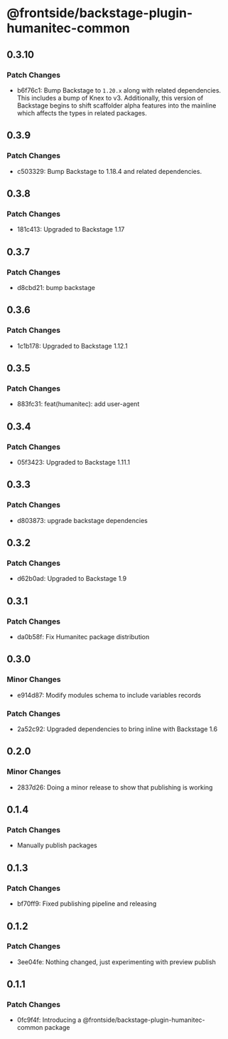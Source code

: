 # @frontside/backstage-plugin-humanitec-common

## 0.3.10

### Patch Changes

- b6f76c1: Bump Backstage to `1.20.x` along with related dependencies. This includes a bump of Knex to v3. Additionally, this version of Backstage begins to shift scaffolder alpha features into the mainline which affects the types in related packages.

## 0.3.9

### Patch Changes

- c503329: Bump Backstage to 1.18.4 and related dependencies.

## 0.3.8

### Patch Changes

- 181c413: Upgraded to Backstage 1.17

## 0.3.7

### Patch Changes

- d8cbd21: bump backstage

## 0.3.6

### Patch Changes

- 1c1b178: Upgraded to Backstage 1.12.1

## 0.3.5

### Patch Changes

- 883fc31: feat(humanitec): add user-agent

## 0.3.4

### Patch Changes

- 05f3423: Upgraded to Backstage 1.11.1

## 0.3.3

### Patch Changes

- d803873: upgrade backstage dependencies

## 0.3.2

### Patch Changes

- d62b0ad: Upgraded to Backstage 1.9

## 0.3.1

### Patch Changes

- da0b58f: Fix Humanitec package distribution

## 0.3.0

### Minor Changes

- e914d87: Modify modules schema to include variables records

### Patch Changes

- 2a52c92: Upgraded dependencies to bring inline with Backstage 1.6

## 0.2.0

### Minor Changes

- 2837d26: Doing a minor release to show that publishing is working

## 0.1.4

### Patch Changes

- Manually publish packages

## 0.1.3

### Patch Changes

- bf70ff9: Fixed publishing pipeline and releasing

## 0.1.2

### Patch Changes

- 3ee04fe: Nothing changed, just experimenting with preview publish

## 0.1.1

### Patch Changes

- 0fc9f4f: Introducing a @frontside/backstage-plugin-humanitec-common package
